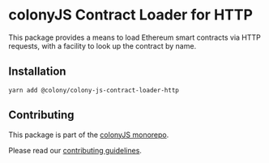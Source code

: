 # colonyJS Contract Loader for HTTP

This package provides a means to load Ethereum smart contracts via
HTTP requests, with a facility to look up the contract by name.


## Installation

```
yarn add @colony/colony-js-contract-loader-http
```

## Contributing

This package is part of the [colonyJS monorepo](https://github.com/JoinColony/colonyJS).

Please read our [contributing guidelines](https://github.com/JoinColony/colonyJS/blob/master/CONTRIBUTING.md).
